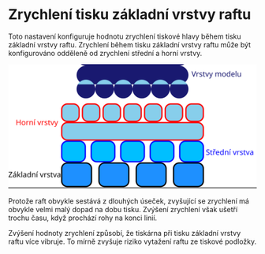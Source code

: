 Zrychlení tisku základní vrstvy raftu
====
Toto nastavení konfiguruje hodnotu zrychlení tiskové hlavy během tisku základní vrstvy raftu. Zrychlení během tisku základní vrstvy raftu může být konfigurováno odděleně od zrychlení střední a horní vrstvy.

![Kde je umístěna základní vrstva raftu](../images/raft_dimensions_simplified_cs.svg)

Protože raft obvykle sestává z dlouhých úseček, zvyšující se zrychlení má obvykle velmi malý dopad na dobu tisku. Zvýšení zrychlení však ušetří trochu času, když prochází rohy na konci linií.

Zvýšení hodnoty zrychlení způsobí, že tiskárna při tisku základní vrstvy raftu více vibruje. To mírně zvyšuje riziko vytažení raftu ze tiskové podložky.
